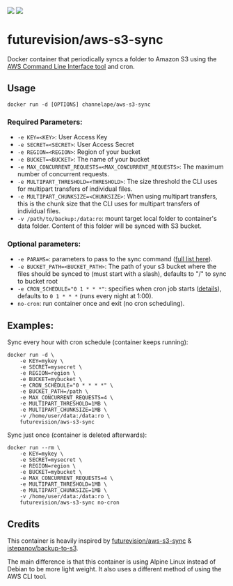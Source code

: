 [![](https://images.microbadger.com/badges/image/futurevision/aws-s3-sync.svg)](https://microbadger.com/images/futurevision/aws-s3-sync "Get your own image badge on microbadger.com")
[![](https://images.microbadger.com/badges/version/futurevision/aws-s3-sync.svg)](https://microbadger.com/images/futurevision/aws-s3-sync "Get your own version badge on microbadger.com")


# futurevision/aws-s3-sync

Docker container that periodically syncs a folder to Amazon S3 using the [AWS Command Line Interface tool](https://aws.amazon.com/cli/) and cron.

## Usage

    docker run -d [OPTIONS] channelape/aws-s3-sync


### Required Parameters:

* `-e KEY=<KEY>`: User Access Key
* `-e SECRET=<SECRET>`: User Access Secret
* `-e REGION=<REGION>`: Region of your bucket
* `-e BUCKET=<BUCKET>`: The name of your bucket
* `-e MAX_CONCURRENT_REQUESTS=<MAX_CONCURRENT_REQUESTS>`: The maximum number of concurrent requests.
* `-e MULTIPART_THRESHOLD=<THRESHOLD>`: The size threshold the CLI uses for multipart transfers of individual files.
* `-e MULTIPART_CHUNKSIZE=<CHUNKSIZE>`: When using multipart transfers, this is the chunk size that the CLI uses for multipart transfers of individual files.
* `-v /path/to/backup:/data:ro`: mount target local folder to container's data folder. Content of this folder will be synced with S3 bucket.

### Optional parameters:

* `-e PARAMS=`: parameters to pass to the sync command ([full list here](http://docs.aws.amazon.com/cli/latest/reference/s3/sync.html)).
* `-e BUCKET_PATH=<BUCKET_PATH>`: The path of your s3 bucket where the files should be synced to (must start with a slash), defaults to "/" to sync to bucket root
* `-e CRON_SCHEDULE="0 1 * * *"`: specifies when cron job starts ([details](http://en.wikipedia.org/wiki/Cron)), defaults to `0 1 * * *` (runs every night at 1:00).
* `no-cron`: run container once and exit (no cron scheduling).

## Examples:

Sync every hour with cron schedule (container keeps running):

    docker run -d \
        -e KEY=mykey \
        -e SECRET=mysecret \
		-e REGION=region \
        -e BUCKET=mybucket \
        -e CRON_SCHEDULE="0 * * * *" \
		-e BUCKET_PATH=/path \
        -e MAX_CONCURRENT_REQUESTS=4 \
        -e MULTIPART_THRESHOLD=1MB \
        -e MULTIPART_CHUNKSIZE=1MB \
        -v /home/user/data:/data:ro \
        futurevision/aws-s3-sync

Sync just once (container is deleted afterwards):

    docker run --rm \
        -e KEY=mykey \
        -e SECRET=mysecret \
		-e REGION=region \
        -e BUCKET=mybucket \
        -e MAX_CONCURRENT_REQUESTS=4 \
        -e MULTIPART_THRESHOLD=1MB \
        -e MULTIPART_CHUNKSIZE=1MB \
        -v /home/user/data:/data:ro \
        futurevision/aws-s3-sync no-cron

## Credits

This container is heavily inspired by [futurevision/aws-s3-sync](https://github.com/futurevision/docker-aws-s3-sync) & [istepanov/backup-to-s3](https://github.com/istepanov/docker-backup-to-s3/blob/master/README.md).

The main difference is that this container is using Alpine Linux instead of Debian to be more light weight. It also uses a different method of using the AWS CLI tool.

